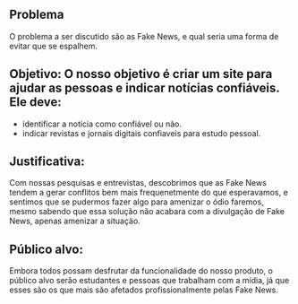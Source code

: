 ## Problema
 O problema a ser discutido são as Fake News, e qual seria uma forma de evitar que se espalhem. 


## Objetivo: O nosso objetivo é criar um site para ajudar as pessoas e indicar notícias confiáveis. Ele deve:
 * identificar a notícia como confiável ou não.
 * indicar revistas e jornais digitais confiaveis para estudo pessoal.


## Justificativa:
 Com nossas pesquisas e entrevistas, descobrimos que as Fake News tendem a gerar conflitos bem mais frequenetmente do que esperavamos, e sentimos que se pudermos fazer
algo para amenizar o ódio faremos, mesmo sabendo que essa solução não acabara com a divulgação de Fake News, apenas amenizar a situação.

## Público alvo:
 Embora todos possam desfrutar da funcionalidade do nosso produto, o público alvo serão estudantes e pessoas que trabalham com a mídia, já que esses são os que mais são
afetados profissionalmente pelas Fake News.


